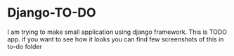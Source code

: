 # Django-TO-DO

I am trying to make small application using django framework. This is TODO app.
if you want to see how it looks you can find few screenshots of this in to-do folder
